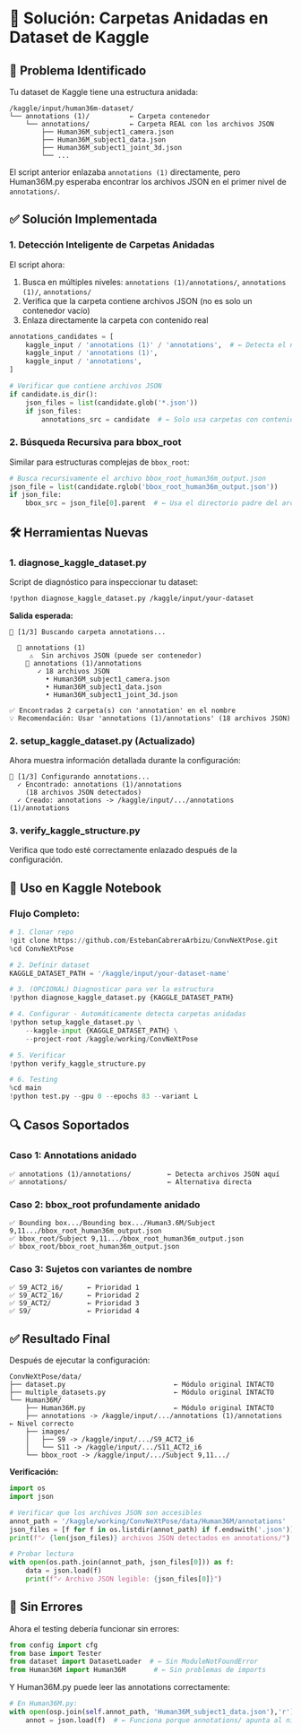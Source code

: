 # 🔧 Solución: Carpetas Anidadas en Dataset de Kaggle

## 🎯 Problema Identificado

Tu dataset de Kaggle tiene una estructura anidada:

```
/kaggle/input/human36m-dataset/
└── annotations (1)/          ← Carpeta contenedor
    └── annotations/          ← Carpeta REAL con los archivos JSON
        ├── Human36M_subject1_camera.json
        ├── Human36M_subject1_data.json
        ├── Human36M_subject1_joint_3d.json
        └── ...
```

El script anterior enlazaba `annotations (1)` directamente, pero Human36M.py esperaba encontrar los archivos JSON en el primer nivel de `annotations/`.

## ✅ Solución Implementada

### 1. **Detección Inteligente de Carpetas Anidadas**

El script ahora:
1. Busca en múltiples niveles: `annotations (1)/annotations/`, `annotations (1)/`, `annotations/`
2. Verifica que la carpeta contiene archivos JSON (no es solo un contenedor vacío)
3. Enlaza directamente la carpeta con contenido real

```python
annotations_candidates = [
    kaggle_input / 'annotations (1)' / 'annotations',  # ← Detecta el nivel correcto
    kaggle_input / 'annotations (1)',
    kaggle_input / 'annotations',
]

# Verificar que contiene archivos JSON
if candidate.is_dir():
    json_files = list(candidate.glob('*.json'))
    if json_files:
        annotations_src = candidate  # ← Solo usa carpetas con contenido
```

### 2. **Búsqueda Recursiva para bbox_root**

Similar para estructuras complejas de `bbox_root`:

```python
# Busca recursivamente el archivo bbox_root_human36m_output.json
json_file = list(candidate.rglob('bbox_root_human36m_output.json'))
if json_file:
    bbox_src = json_file[0].parent  # ← Usa el directorio padre del archivo
```

## 🛠️ Herramientas Nuevas

### 1. **diagnose_kaggle_dataset.py**

Script de diagnóstico para inspeccionar tu dataset:

```bash
!python diagnose_kaggle_dataset.py /kaggle/input/your-dataset
```

**Salida esperada:**
```
📁 [1/3] Buscando carpeta annotations...

  📁 annotations (1)
     ⚠️  Sin archivos JSON (puede ser contenedor)
    📁 annotations (1)/annotations
       ✓ 18 archivos JSON
         • Human36M_subject1_camera.json
         • Human36M_subject1_data.json
         • Human36M_subject1_joint_3d.json

✅ Encontradas 2 carpeta(s) con 'annotation' en el nombre
💡 Recomendación: Usar 'annotations (1)/annotations' (18 archivos JSON)
```

### 2. **setup_kaggle_dataset.py (Actualizado)**

Ahora muestra información detallada durante la configuración:

```
📁 [1/3] Configurando annotations...
  ✓ Encontrado: annotations (1)/annotations
    (18 archivos JSON detectados)
  ✓ Creado: annotations -> /kaggle/input/.../annotations (1)/annotations
```

### 3. **verify_kaggle_structure.py**

Verifica que todo esté correctamente enlazado después de la configuración.

## 📝 Uso en Kaggle Notebook

### Flujo Completo:

```python
# 1. Clonar repo
!git clone https://github.com/EstebanCabreraArbizu/ConvNeXtPose.git
%cd ConvNeXtPose

# 2. Definir dataset
KAGGLE_DATASET_PATH = '/kaggle/input/your-dataset-name'

# 3. (OPCIONAL) Diagnosticar para ver la estructura
!python diagnose_kaggle_dataset.py {KAGGLE_DATASET_PATH}

# 4. Configurar - Automáticamente detecta carpetas anidadas
!python setup_kaggle_dataset.py \
    --kaggle-input {KAGGLE_DATASET_PATH} \
    --project-root /kaggle/working/ConvNeXtPose

# 5. Verificar
!python verify_kaggle_structure.py

# 6. Testing
%cd main
!python test.py --gpu 0 --epochs 83 --variant L
```

## 🔍 Casos Soportados

### Caso 1: Annotations anidado
```
✅ annotations (1)/annotations/         ← Detecta archivos JSON aquí
✅ annotations/                         ← Alternativa directa
```

### Caso 2: bbox_root profundamente anidado
```
✅ Bounding box.../Bounding box.../Human3.6M/Subject 9,11.../bbox_root_human36m_output.json
✅ bbox_root/Subject 9,11.../bbox_root_human36m_output.json
✅ bbox_root/bbox_root_human36m_output.json
```

### Caso 3: Sujetos con variantes de nombre
```
✅ S9_ACT2_i6/      ← Prioridad 1
✅ S9_ACT2_16/      ← Prioridad 2
✅ S9_ACT2/         ← Prioridad 3
✅ S9/              ← Prioridad 4
```

## ✅ Resultado Final

Después de ejecutar la configuración:

```
ConvNeXtPose/data/
├── dataset.py                           ← Módulo original INTACTO
├── multiple_datasets.py                 ← Módulo original INTACTO
└── Human36M/
    ├── Human36M.py                      ← Módulo original INTACTO
    ├── annotations -> /kaggle/input/.../annotations (1)/annotations  ← Nivel correcto
    ├── images/
    │   ├── S9 -> /kaggle/input/.../S9_ACT2_i6
    │   └── S11 -> /kaggle/input/.../S11_ACT2_i6
    └── bbox_root -> /kaggle/input/.../Subject 9,11.../
```

**Verificación:**
```python
import os
import json

# Verificar que los archivos JSON son accesibles
annot_path = '/kaggle/working/ConvNeXtPose/data/Human36M/annotations'
json_files = [f for f in os.listdir(annot_path) if f.endswith('.json')]
print(f"✓ {len(json_files)} archivos JSON detectados en annotations/")

# Probar lectura
with open(os.path.join(annot_path, json_files[0])) as f:
    data = json.load(f)
    print(f"✓ Archivo JSON legible: {json_files[0]}")
```

## 🎉 Sin Errores

Ahora el testing debería funcionar sin errores:

```python
from config import cfg
from base import Tester
from dataset import DatasetLoader  # ← Sin ModuleNotFoundError
from Human36M import Human36M       # ← Sin problemas de imports
```

Y Human36M.py puede leer las annotations correctamente:

```python
# En Human36M.py:
with open(osp.join(self.annot_path, 'Human36M_subject1_data.json'),'r') as f:
    annot = json.load(f)  # ← Funciona porque annotations/ apunta al nivel correcto
```
